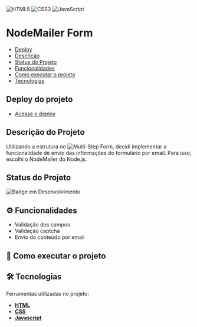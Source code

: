 ![HTML5](https://img.shields.io/badge/html5-%23E34F26.svg?style=for-the-badge&logo=html5&logoColor=white) ![CSS3](https://img.shields.io/badge/css3-%231572B6.svg?style=for-the-badge&logo=css3&logoColor=white) ![JavaScript](https://img.shields.io/badge/javascript-%23323330.svg?style=for-the-badge&logo=javascript&logoColor=%23F7DF1E)
  

# NodeMailer Form

- [Deploy](#deploy-do-projeto)
- [Descrição](#descrição-do-projeto)
- [Status do Projeto](#status-do-projeto)
- [Funcionalidades](#⚙️-funcionalidades)
- [Como executar o projeto](#🚀-como-executar-o-projeto)
- [Tecnologias](#🛠-tecnologias)

  
## Deploy do projeto

- [Acesse o deploy](#)

## Descrição do Projeto

Utilizando a estrutura no ![Multi-Step Form](https://github.com/alexandremcs/Multi-Step-Form), decidi implementar a funcionalidade de envio das informações do formulário por email. Para isso, escolhi o NodeMailer do Node.js.  

## Status do Projeto
  

![Badge em Desenvolvimento](http://img.shields.io/static/v1?label=STATUS&message=DESENVOLVENDO&color=yellow&style=for-the-badge)
  

## ⚙️ Funcionalidades

- Validação dos campos
- Validação captcha
- Envio do conteúdo por email


## 🚀 Como executar o projeto

  

## 🛠 Tecnologias

Ferramentas utilizadas no projeto: 

-  **[HTML](https://developer.mozilla.org/en-US/docs/Web/HTML)**
-  **[CSS](https://developer.mozilla.org/en-US/docs/Web/CSS)**
-  **[Javascript](https://developer.mozilla.org/en-US/docs/Web/JavaScript)**
